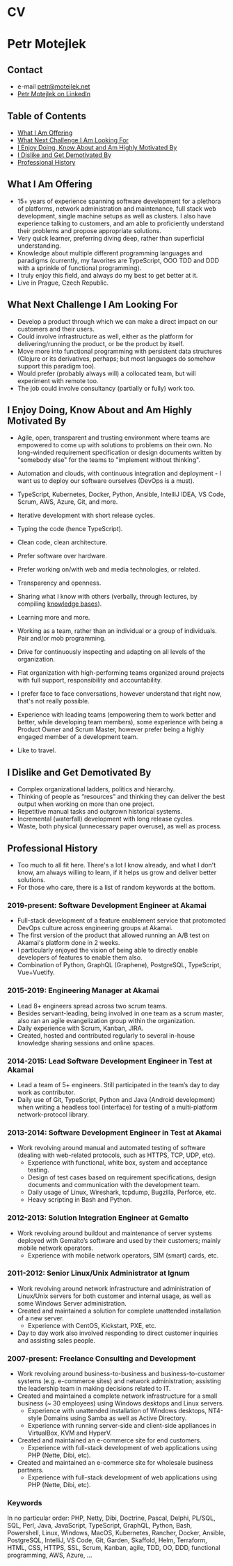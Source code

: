 # CV
# Petr Motejlek

## Contact

- e-mail petr@motejlek.net
- [Petr Motejlek on LinkedIn](http://linkedin.com/in/petr-motejlek-910a9773)

## Table of Contents
- [What I Am Offering](#what-i-am-offering)
- [What Next Challenge I Am Looking For](#what-next-challenge-i-am-looking-for)
- [I Enjoy Doing, Know About and Am Highly Motivated By](#i-enjoy-doing-know-about-and-am-highly-motivated-by)
- [I Dislike and Get Demotivated By](#i-dislike-and-get-demotivated-by)
- [Professional History](#professional-history)

## What I Am Offering
- 15+ years of experience spanning software development for a plethora of platforms, network administration and maintenance, full stack web development, single machine setups as well as clusters. I also have experience talking to customers, and am able to proficiently understand their problems and propose appropriate solutions.  
- Very quick learner, preferring diving deep, rather than superficial understanding.
- Knowledge about multiple different programming languages and paradigms (currently, my favorites are TypeScript, OOO TDD and DDD with a sprinkle of functional programming).
- I truly enjoy this field, and always do my best to get better at it.
- Live in Prague, Czech Republic.

## What Next Challenge I Am Looking For
- Develop a product through which we can make a direct impact on our customers and their users.
- Could involve infrastructure as well, either as the platform for delivering/running the product, or be the product by itself.
- Move more into functional programming with persistent data structures (Clojure or its derivatives, perhaps; but most languages do somehow support this paradigm too).
- Would prefer (probably always will) a collocated team, but will experiment with remote too.
- The job could involve consultancy (partially or fully) work too.

## I Enjoy Doing, Know About and Am Highly Motivated By
- Agile, open, transparent and trusting environment where teams are empowered to come up with solutions to problems on their own. No long-winded requirement specification or design documents written by "somebody else" for the teams to "implement without thinking".
- Automation and clouds, with continuous integration and deployment - I want us to deploy our software ourselves (DevOps is a must).
- TypeScript, Kubernetes, Docker, Python, Ansible, IntelliJ IDEA, VS Code, Scrum, AWS, Azure, Git, and more.
- Iterative development with short release cycles.
- Typing the code (hence TypeScript).
- Clean code, clean architecture.
- Prefer software over hardware.
- Prefer working on/with web and media technologies, or related.

- Transparency and openness.
- Sharing what I know with others (verbally, through lectures, by compiling [knowledge bases](https://bit.ly/my-knowledge-base)).
- Learning more and more.
- Working as a team, rather than an individual or a group of individuals. Pair and/or mob programming.
- Drive for continuously inspecting and adapting on all levels of the organization.
- Flat organization with high-performing teams organized around projects with full support, responsibility and accountability.
- I prefer face to face conversations, however understand that right now, that's not really possible.

- Experience with leading teams (empowering them to work better and better, while developing team members), some experience with being a Product Owner and Scrum Master, however prefer being a highly engaged member of a development team.

- Like to travel.

## I Dislike and Get Demotivated By
- Complex organizational ladders, politics and hierarchy.
- Thinking of people as “resources” and thinking they can deliver the best output when working on more than one project.
- Repetitive manual tasks and outgrown historical systems.
- Incremental (waterfall) development with long release cycles.
- Waste, both physical (unnecessary paper overuse), as well as process.

## Professional History
- Too much to all fit here. There's a lot I know already, and what I don't know, am always willing to learn, if it helps us grow and deliver better solutions.
- For those who care, there is a list of random keywords at the bottom.

### 2019-present: Software Development Engineer at Akamai
* Full-stack development of a feature enablement service that protomoted DevOps culture
  across engineering groups at Akamai.
* The first version of the product that allowed running an A/B test on Akamai's platform done in 2 weeks.
* I particularly enjoyed the vision of being able to directly enable developers of features to enable them also.
* Combination of Python, GraphQL (Graphene), PostgreSQL, TypeScript, Vue+Vuetify.

### 2015-2019: Engineering Manager at Akamai
* Lead 8+ engineers spread across two scrum teams.
* Besides servant-leading, being involved in one team as a scrum master, also ran an agile evangelization group within the organization.
* Daily experience with Scrum, Kanban, JIRA.
* Created, hosted and contributed regularly to several in-house knowledge sharing sessions and online spaces.

### 2014-2015: Lead Software Development Engineer in Test at Akamai
* Lead a team of 5+ engineers. Still participated in the team’s day to day work as contributor.
* Daily use of Git, TypeScript, Python and Java (Android development) when writing a headless tool (interface) for testing of a multi-platform network-protocol library.

### 2013-2014: Software Development Engineer in Test at Akamai
* Work revolving around manual and automated testing of software (dealing with web-related protocols, such as HTTPS, TCP, UDP, etc).
	* Experience with functional, white box, system and acceptance testing.
	* Design of test cases based on requirement specifications, design documents and communication with the development team.
	* Daily usage of Linux, Wireshark, tcpdump, Bugzilla, Perforce, etc.
	* Heavy scripting in Bash and Python.

### 2012-2013: Solution Integration Engineer at Gemalto
* Work revolving around buildout and maintenance of server systems deployed with Gemalto’s software and used by their customers; mainly mobile network operators.
	* Experience with mobile network operators, SIM (smart) cards, etc.

### 2011-2012: Senior Linux/Unix Administrator at Ignum
* Work revolving around network infrastructure and administration of Linux/Unix servers for both customer and internal usage, as well as some Windows Server administration.
* Created and maintained a solution for complete unattended installation of a new server.
	* Experience with CentOS, Kickstart, PXE, etc.
* Day to day work also involved responding to direct customer inquiries and assisting sales people.

### 2007-present: Freelance Consulting and Development
- Work revolving around business-to-business and business-to-customer systems (e.g. e-commerce sites) and network administration; assisting the leadership team in making decisions related to IT.
- Created and maintained a complete network infrastructure for a small business (~ 30 employees) using Windows desktops and Linux servers.
	- Experience with unattended installation of Windows desktops, NT4-style Domains using Samba as well as Active Directory.
	- Experience with running server-side and client-side appliances in VirtualBox, KVM and HyperV.
- Created and maintained an e-commerce site for end customers.
	- Experience with full-stack development of web applications using PHP (Nette, Dibi, etc).
- Created and maintained an e-commerce site for wholesale business partners.
	- Experience with full-stack development of web applications using PHP (Nette, Dibi, etc).

### Keywords
In no particular order: PHP, Netty, Dibi, Doctrine, Pascal, Delphi, PL/SQL, SQL, Perl, Java, JavaScript, TypeScript, GraphQL, Python, Bash, Powershell, Linux, Windows, MacOS, Kubernetes, Rancher, Docker, Ansible, PostgreSQL, IntelliJ, VS Code, Git, Garden, Skaffold, Helm, Terraform, HTML, CSS, HTTPS, SSL, Scrum, Kanban, agile, TDD, OO, DDD, functional programming, AWS, Azure, ...

